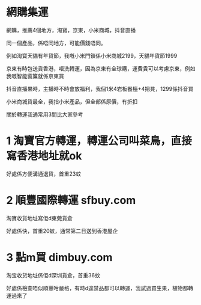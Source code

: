 # 網購集運

網購，推薦4個地方，淘寶，京東，小米商城，抖音直播

同一個產品，係唔同地方，可能價錢唔同。

例如淘寶天貓有年貨節，我嘅小米門鎖係小米商城2199，天貓年貨節1999

京東有時包送貨香港，唔洗轉運，因為京東有全球購，運費貴可以考慮京東，例如我嘅智能窗簾就係京東買

抖音直播果時，主播時不時會放福利，我個1米4岩板餐檯+4把凳，1299係抖音買

小米商城貨最全，我指小米產品，但全部係原價，冇折扣

關於轉運我通常用3間比大家參考

# 1 淘寶官方轉運，轉運公司叫菜鳥，直接寫香港地址就ok

好處係方便溝通退貨，首重23蚊

# 2 順豐國際轉運 sfbuy.com

淘寶收貨地址寫佢d東莞貨倉

好處係快，首重20蚊，通常第二日送到香港屋企

# 3 點m買 dimbuy.com

淘宝收货地址係佢d深圳貨倉，首重36蚊

好處係檢查唔似順豐咁嚴格，有時d違禁品都可以轉運，我試過買生果，植物都轉運過來了


